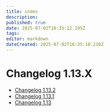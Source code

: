 ```yaml
---
title: index
description: 
published: true
date: 2025-07-02T16:35:12.195Z
tags: 
editor: markdown
dateCreated: 2025-07-02T16:35:10.210Z
---
```


# Changelog 1.13.X

*   [Changelog 1.13.2](changelog-1.13.2.md)
*   [Changelog 1.13.1](changelog-1.13.1.md)
*   [Changelog 1.13](changelog-1.13.md)
